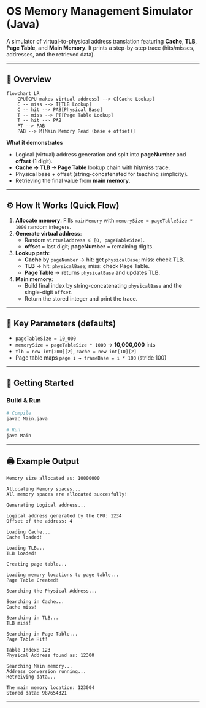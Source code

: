 # OS Memory Management Simulator (Java)

A simulator of virtual-to-physical address translation featuring **Cache**, **TLB**, **Page Table**, and **Main Memory**. It prints a step-by-step trace (hits/misses, addresses, and the retrieved data).


---

## 🧭 Overview

~~~
flowchart LR
    CPU[CPU makes virtual address] --> C[Cache Lookup]
    C -- miss --> T[TLB Lookup]
    C -- hit --> PAB[Physical Base]
    T -- miss --> PT[Page Table Lookup]
    T -- hit --> PAB
    PT --> PAB
    PAB --> M[Main Memory Read (base ⊕ offset)]
~~~

**What it demonstrates**
- Logical (virtual) address generation and split into **pageNumber** and **offset** (1 digit).
- **Cache → TLB → Page Table** lookup chain with hit/miss trace.
- Physical base + offset (string-concatenated for teaching simplicity).
- Retrieving the final value from **main memory**.



---

## ⚙️ How It Works (Quick Flow)

1. **Allocate memory**: Fills `mainMemory` with `memorySize = pageTableSize * 1000` random integers.
2. **Generate virtual address**:
   - Random `virtualAddress ∈ [0, pageTableSize)`.
   - **offset** = last digit; **pageNumber** = remaining digits.
3. **Lookup path**:
   - **Cache** by `pageNumber` → hit: get `physicalBase`; miss: check TLB.
   - **TLB** → hit: `physicalBase`; miss: check Page Table.
   - **Page Table** → returns `physicalBase` and updates TLB.
4. **Main memory**:
   - Build final index by string-concatenating `physicalBase` and the single-digit `offset`.
   - Return the stored integer and print the trace.

---

## 🔢 Key Parameters (defaults)

- `pageTableSize = 10_000`  
- `memorySize = pageTableSize * 1000` → **10,000,000** ints
- `tlb = new int[200][2]`, `cache = new int[10][2]`
- Page table maps `page i → frameBase = i * 100` (stride 100)


---

## 🚀 Getting Started


### Build & Run

~~~bash
# Compile
javac Main.java

# Run 
java Main
~~~


---

## 🖨️ Example Output

~~~text
Memory size allocated as: 10000000

Allocating Memory spaces...
All memory spaces are allocated succesfully!

Generating Logical address...

Logical address generated by the CPU: 1234
Offset of the address: 4

Loading Cache...
Cache loaded!

Loading TLB...
TLB loaded!

Creating page table...

Loading memory locations to page table...
Page Table Created! 

Searching the Physical Address...

Searching in Cache...
Cache miss!

Searching in TLB...
TLB miss!

Searching in Page Table...
Page Table Hit! 

Table Index: 123
Physical Address found as: 12300

Searching Main memory...
Address conversion running...
Retreiving data...

The main memory location: 123004
Stored data: 987654321
~~~


---

